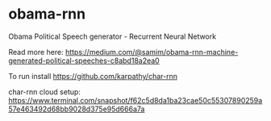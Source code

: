 # obama-rnn
Obama Political Speech generator - Recurrent Neural Network

Read more here:
https://medium.com/@samim/obama-rnn-machine-generated-political-speeches-c8abd18a2ea0

To run install https://github.com/karpathy/char-rnn

char-rnn cloud setup: https://www.terminal.com/snapshot/f62c5d8da1ba23cae50c55307890259a57e463492d68bb9028d375e95d666a7a
